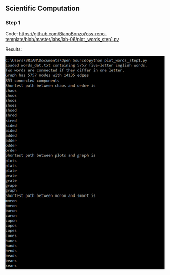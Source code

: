## Scientific Computation

### Step 1 

Code: https://github.com/BianoBonzo/oss-repo-template/blob/master/labs/lab-06/plot_words_step1.py

Results:

![](./Step1_p1.PNG)

